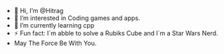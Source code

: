 - 👋 Hi, I’m @Hitrag
- 👀 I’m interested in Coding games and apps.
- 🌱 I’m currently learning cpp
- ⚡ Fun fact: I´m abble to solve a Rubiks Cube and I´m a Star Wars Nerd.
- May The Force Be With You.

<!---
Hitrag/Hitrag is a ✨ special ✨ repository because its `README.md` (this file) appears on your GitHub profile.
You can click the Preview link to take a look at your changes.
--->
